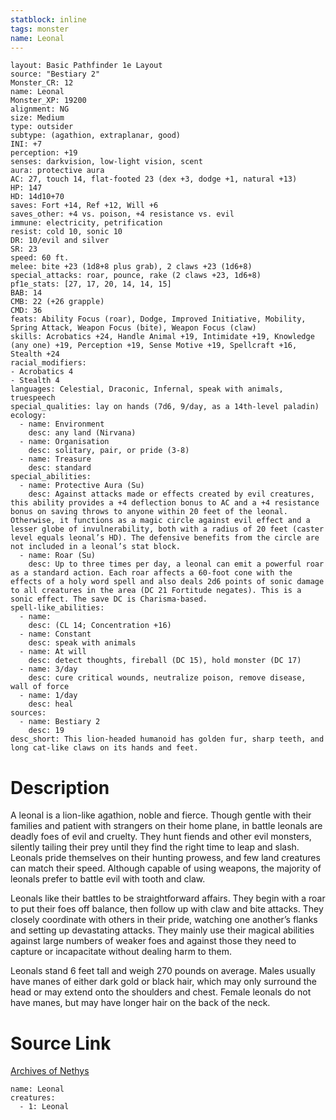 ```yaml
---
statblock: inline
tags: monster
name: Leonal
---
```

```statblock
layout: Basic Pathfinder 1e Layout
source: "Bestiary 2"
Monster_CR: 12
name: Leonal
Monster_XP: 19200
alignment: NG
size: Medium
type: outsider
subtype: (agathion, extraplanar, good)
INI: +7
perception: +19
senses: darkvision, low-light vision, scent
aura: protective aura
AC: 27, touch 14, flat-footed 23 (dex +3, dodge +1, natural +13)
HP: 147
HD: 14d10+70
saves: Fort +14, Ref +12, Will +6
saves_other: +4 vs. poison, +4 resistance vs. evil
immune: electricity, petrification
resist: cold 10, sonic 10
DR: 10/evil and silver
SR: 23
speed: 60 ft.
melee: bite +23 (1d8+8 plus grab), 2 claws +23 (1d6+8)
special_attacks: roar, pounce, rake (2 claws +23, 1d6+8)
pf1e_stats: [27, 17, 20, 14, 14, 15]
BAB: 14
CMB: 22 (+26 grapple)
CMD: 36
feats: Ability Focus (roar), Dodge, Improved Initiative, Mobility, Spring Attack, Weapon Focus (bite), Weapon Focus (claw)
skills: Acrobatics +24, Handle Animal +19, Intimidate +19, Knowledge (any one) +19, Perception +19, Sense Motive +19, Spellcraft +16, Stealth +24
racial_modifiers:
- Acrobatics 4
- Stealth 4
languages: Celestial, Draconic, Infernal, speak with animals, truespeech
special_qualities: lay on hands (7d6, 9/day, as a 14th-level paladin)
ecology:
  - name: Environment
    desc: any land (Nirvana)
  - name: Organisation
    desc: solitary, pair, or pride (3-8)
  - name: Treasure
    desc: standard
special_abilities:
  - name: Protective Aura (Su)
    desc: Against attacks made or effects created by evil creatures, this ability provides a +4 deflection bonus to AC and a +4 resistance bonus on saving throws to anyone within 20 feet of the leonal. Otherwise, it functions as a magic circle against evil effect and a lesser globe of invulnerability, both with a radius of 20 feet (caster level equals leonal’s HD). The defensive benefits from the circle are not included in a leonal’s stat block.
  - name: Roar (Su)
    desc: Up to three times per day, a leonal can emit a powerful roar as a standard action. Each roar affects a 60-foot cone with the effects of a holy word spell and also deals 2d6 points of sonic damage to all creatures in the area (DC 21 Fortitude negates). This is a sonic effect. The save DC is Charisma-based.
spell-like_abilities:
  - name:
    desc: (CL 14; Concentration +16)
  - name: Constant
    desc: speak with animals
  - name: At will
    desc: detect thoughts, fireball (DC 15), hold monster (DC 17)
  - name: 3/day
    desc: cure critical wounds, neutralize poison, remove disease, wall of force
  - name: 1/day
    desc: heal
sources:
  - name: Bestiary 2
    desc: 19
desc_short: This lion-headed humanoid has golden fur, sharp teeth, and long cat-like claws on its hands and feet. 
```
# Description
A leonal is a lion-like agathion, noble and fierce. Though gentle with their families and patient with strangers on their home plane, in battle leonals are deadly foes of evil and cruelty. They hunt fiends and other evil monsters, silently tailing their prey until they find the right time to leap and slash. Leonals pride themselves on their hunting prowess, and few land creatures can match their speed. Although capable of using weapons, the majority of leonals prefer to battle evil with tooth and claw. 

Leonals like their battles to be straightforward affairs. They begin with a roar to put their foes off balance, then follow up with claw and bite attacks. They closely coordinate with others in their pride, watching one another’s flanks and setting up devastating attacks. They mainly use their magical abilities against large numbers of weaker foes and against those they need to capture or incapacitate without dealing harm to them. 

Leonals stand 6 feet tall and weigh 270 pounds on average. Males usually have manes of either dark gold or black hair, which may only surround the head or may extend onto the shoulders and chest. Female leonals do not have manes, but may have longer hair on the back of the neck.
# Source Link
[Archives of Nethys](https://aonprd.com/MonsterDisplay.aspx?ItemName=Leonal)
```encounter-table
name: Leonal
creatures:
  - 1: Leonal
```
